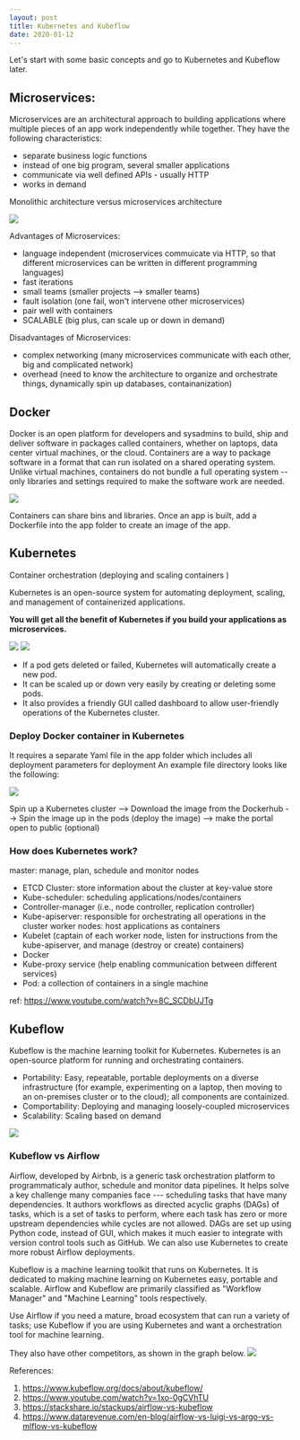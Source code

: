 ```yaml
---
layout: post
title: Kubernetes and Kubeflow
date: 2020-01-12
---
```


Let's start with some basic concepts and go to Kubernetes and Kubeflow later. 

## Microservices:
Microservices are an architectural approach to building applications where multiple pieces of an app work independently while together. They have the following characteristics:
- separate business logic functions
- instead of one big program, several smaller applications
- communicate via well defined APIs - usually HTTP
- works in demand

Monolithic architecture versus microservices architecture

![](2020-08-30-16-05-02.png)

Advantages of Microservices:
- language independent (microservices commuicate via HTTP, so that different microservices can be written in different programming languages)
- fast iterations
- small teams (smaller projects --> smaller teams)
- fault isolation (one fail, won't intervene other microservices)
- pair well with containers
- SCALABLE (big plus, can scale up or down in demand)

Disadvantages of Microservices:
- complex networking (many microservices communicate with each other, big and complicated network)
- overhead (need to know the architecture to organize and orchestrate things, dynamically spin up databases, containanization)

## Docker
Docker is an open platform for developers and sysadmins to build, ship and deliver software in packages called containers, whether on laptops, data center virtual machines, or the cloud.
Containers are a way to package software in a format that can run isolated on a shared operating system. Unlike virtual machines, containers do not bundle a full operating system -- only libraries and settings required to make the software work are needed.

![](2020-08-30-16-16-42.png)

Containers can share bins and libraries.
Once an app is built, add a Dockerfile into the app folder to create an image of the app.

## Kubernetes
Container orchestration (deploying and scaling containers )

Kubernetes is an open-source system for automating deployment, scaling, and management of containerized applications. 

**You will get all the benefit of Kubernetes if you build your applications as microservices.**

![](2020-08-30-16-24-52.png)
![](2020-08-30-16-33-54.png)

- If a pod gets deleted or failed, Kubernetes will automatically create a new pod. 
- It can be scaled up or down very easily by creating or deleting some pods.
- It also provides a friendly GUI called dashboard to allow user-friendly operations of the Kubernetes cluster.

### Deploy Docker container in Kubernetes
It requires a separate Yaml file in the app folder which includes all deployment parameters for deployment 
An example file directory looks like the following:

![](2020-08-30-17-13-19.png)

Spin up a Kubernetes cluster --> Download the image from the Dockerhub --> Spin the image up in the pods (deploy the image) --> make the portal open to public (optional)

### How does Kubernetes work?
master: manage, plan, schedule and monitor nodes
- ETCD Cluster: store information about the cluster at key-value store
- Kube-scheduler: scheduling applications/nodes/containers
- Controller-manager (i.e., node controller, replication controller)
- Kube-apiserver: responsible for orchestrating all operations in the cluster
worker nodes: host applications as containers
- Kubelet (captain of each worker node, listen for instructions from the kube-apiserver, and manage (destroy or create) containers)
- Docker
- Kube-proxy service (help enabling communication between different services)
- Pod: a collection of containers in a single machine

ref: https://www.youtube.com/watch?v=8C_SCDbUJTg

## Kubeflow
Kubeflow is the machine learning toolkit for Kubernetes. Kubernetes is an open-source platform for running and orchestrating containers.

   - Portability: Easy, repeatable, portable deployments on a diverse infrastructure (for example, experimenting on a laptop, then moving to an on-premises cluster or to the cloud); all components are containized. 
   - Comportability: Deploying and managing loosely-coupled microservices
   - Scalability: Scaling based on demand

![](2020-10-19-10-58-36.png)

### Kubeflow vs Airflow
Airflow, developed by Airbnb, is a generic task orchestration platform to programmaticaly author, schedule and monitor data pipelines. It helps solve a key challenge many companies face --- scheduling tasks that have many dependencies. It authors workflows as directed acyclic graphs (DAGs) of tasks, which is a set of tasks to perform, where each task has zero or more upstream dependencies while cycles are not allowed. DAGs are set up using Python code, instead of GUI, which makes it much easier to integrate with version control tools such as GitHub. We can also use Kubernetes to create more robust Airflow deployments.

Kubeflow is a machine learning toolkit that runs on Kubernetes. It is dedicated to making machine learning on Kubernetes easy, portable and scalable. Airflow and Kubeflow are primarily classified as "Workflow Manager" and "Machine Learning" tools respectively.

Use Airflow if you need a mature, broad ecosystem that can run a variety of tasks; use Kubeflow if you are using Kubernetes and want a orchestration tool for machine learning.

They also have other competitors, as shown in the graph below.
![](2020-08-30-18-10-21.png)

References:
1. https://www.kubeflow.org/docs/about/kubeflow/
2. https://www.youtube.com/watch?v=1xo-0gCVhTU
3. https://stackshare.io/stackups/airflow-vs-kubeflow
4. https://www.datarevenue.com/en-blog/airflow-vs-luigi-vs-argo-vs-mlflow-vs-kubeflow

